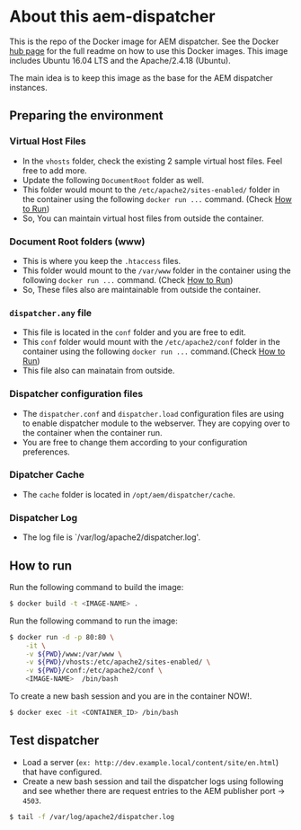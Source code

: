 # About this aem-dispatcher
This is the repo of the Docker image for AEM dispatcher. See the Docker [hub page](https://hub.docker.com/r/cheproximity/aem-dispatcher/) for the full readme on  how to use this Docker images.
This image includes Ubuntu 16.04 LTS and the Apache/2.4.18 (Ubuntu).

The main idea is to keep this image as the base for the AEM dispatcher instances.

## Preparing the environment
### Virtual Host Files
* In the `vhosts` folder, check the existing 2 sample virtual host files. Feel free to add more.
* Update the following `DocumentRoot` folder as well.
* This folder would mount to the `/etc/apache2/sites-enabled/` folder in the container using the following `docker run ...` command. (Check [How to Run](https://github.com/CHEPROXIMITY/docker-aem/tree/develop/base-ubuntu-apache#how-to-run))
* So, You can maintain virtual host files from outside the container.

### Document Root folders (www)
* This is where you keep the `.htaccess` files.
* This folder would mount to the `/var/www` folder in the container using the following `docker run ...` command. (Check [How to Run](https://github.com/CHEPROXIMITY/docker-aem/tree/develop/base-ubuntu-apache#how-to-run))
* So, These files also are maintainable from outside the container.

### `dispatcher.any` file
* This file is located in the `conf` folder and you are free to edit.
* This `conf` folder would mount with the `/etc/apache2/conf` folder in the container using the following `docker run ...` command.(Check [How to Run](https://github.com/CHEPROXIMITY/docker-aem/tree/develop/base-ubuntu-apache#how-to-run))
* This file also can mainatain from outside.

### Dispatcher configuration files
* The `dispatcher.conf` and `dispatcher.load` configuration files are using to enable dispatcher module to the webserver. They are copying over to the container when the container run.
* You are free to change them according to your configuration preferences. 

### Dipatcher Cache
* The `cache` folder is located in `/opt/aem/dispatcher/cache`.

### Dispatcher Log
* The log file is `/var/log/apache2/dispatcher.log'. 

## How to run
Run the following command to build the image:
```bash
$ docker build -t <IMAGE-NAME> .
```

Run the following command to run the image:
```bash
$ docker run -d -p 80:80 \
    -it \
    -v ${PWD}/www:/var/www \
    -v ${PWD}/vhosts:/etc/apache2/sites-enabled/ \
    -v ${PWD}/conf:/etc/apache2/conf \
    <IMAGE-NAME>  /bin/bash
```

To create a new bash session and you are in the container NOW!.
```bash
$ docker exec -it <CONTAINER_ID> /bin/bash
```

## Test dispatcher
* Load a server (`ex: http://dev.example.local/content/site/en.html`) that have configured.
* Create a new bash session and tail the dispatcher logs using following and see whether there are request entries to the AEM publisher port -> `4503`.
```bash
$ tail -f /var/log/apache2/dispatcher.log
```


